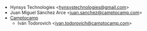 - Hynsys Technologies \<<hynsystechnologies@gmail.com>\>
- Juan Miguel Sánchez Arce \<<juan.sanchez@camptocamp.com>\>
- [Camptocamp](https://www.camptocamp.com)
  - Iván Todorovich \<<ivan.todorovich@camptocamp.com>\>
